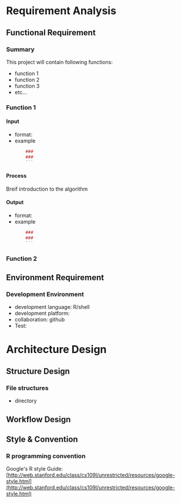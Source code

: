 # Requirement Analysis

##  Functional Requirement

### Summary

This project will contain following functions:
- function 1
- function 2
- function 3
- etc...

### Function 1

#### Input 
- format:
- example
	```r
		### 
		### 
		```
	
#### Process

Breif introduction to the algorithm

#### Output
- format:
- example
	```r
		### 
		### 
		```

### Function 2

## Environment Requirement

### Development Environment
 - development language: R/shell
 - development platform: 
 - collaboration: github
 - Test:

# Architecture Design

## Structure Design

### File structures
- directory

## Workflow Design

## Style & Convention

### R programming  convention

Google's R style Guide:
[http://web.stanford.edu/class/cs109l/unrestricted/resources/google-style.html](http://web.stanford.edu/class/cs109l/unrestricted/resources/google-style.html)
<!--stackedit_data:
eyJoaXN0b3J5IjpbLTEyMTY1NTgzNTYsMzQ3NDIzMzY3LDEzMz
E0MTg0ODEsLTEzMzkwNzI1ODEsLTE2NzA0MjczNTFdfQ==
-->